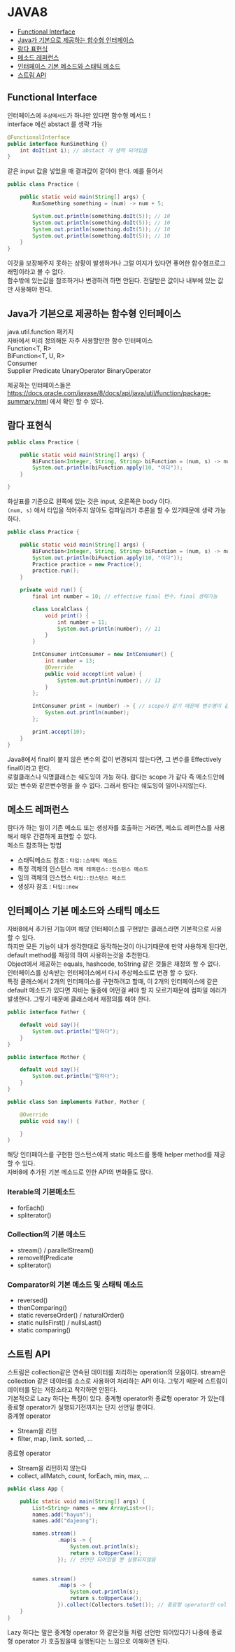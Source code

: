# JAVA8
- [Functional Interface](#Functional-Interface)
- [Java가 기본으로 제공하는 함수형 인터페이스](#Java가-기본으로-제공하는-함수형-인터페이스)
- [람다 표현식](#람다-표현식)
- [메소드 레퍼런스](#메소드-레퍼런스)
- [인터페이스 기본 메소드와 스태틱 메소드](#인터페이스-기본-메소드와-스태틱-메소드)
- [스트림 API](#스트림-API)

## Functional Interface
인터페이스에 `추상메서드`가 하나만 있다면 함수형 메서드 !  
interface 에선 abstact 를 생략 가능
```java
@FunctionalInterface
public interface RunSimething {}
    int doIt(int i); // abstact 가 생략 되어있음
}
```

같은 input 값을 넣었을 때 결과값이 같아야 한다.
예를 들어서
```java
public class Practice {

    public static void main(String[] args) {
        RunSomething something = (num) -> num + 5;

        System.out.println(something.doIt(5)); // 10
        System.out.println(something.doIt(5)); // 10
        System.out.println(something.doIt(5)); // 10
        System.out.println(something.doIt(5)); // 10
    }
}
```

이것을 보장해주지 못하는 상황이 발생하거나 그럴 여지가 있다면 퓨어한 함수형프로그래밍이라고 볼 수 없다.  
함수밖에 있는값을 참조하거나 변경하려 하면 안된다. 전달받은 값이나 내부에 있는 값만 사용해야 한다.  

## Java가 기본으로 제공하는 함수형 인터페이스
java.util.function 패키지  
자바에서 미리 정의해둔 자주 사용할만한 함수 인터페이스  
Function<T, R>  
BiFunction<T, U, R>  
Consumer<T>  
Supplier<T>
Predicate<T>
UnaryOperator<T>
BinaryOperator<T>

제공하는 인터페이스들은 https://docs.oracle.com/javase/8/docs/api/java/util/function/package-summary.html  에서 확인 할 수 있다.  

## 람다 표현식
```java
public class Practice {

    public static void main(String[] args) {
        BiFunction<Integer, String, String> biFunction = (num, s) -> num + s;
        System.out.println(biFunction.apply(10, "이다"));
    }

}
```
화살표를 기준으로 왼쪽에 있는 것은 input, 오른쪽은 body 이다.  
`(num, s)` 에서 타입을 적어주지 않아도 컴파일러가 추론을 할 수 있기때문에 생략 가능하다.  

```java
public class Practice {

    public static void main(String[] args) {
        BiFunction<Integer, String, String> biFunction = (num, s) -> num + s;
        System.out.println(biFunction.apply(10, "이다"));
        Practice practice = new Practice();
        practice.run();
    }

    private void run() {
        final int number = 10; // effective final 변수. final 생략가능

        class LocalClass {
            void print() {
                int number = 11;
                System.out.println(number); // 11
            }
        }

        IntConsumer intConsumer = new IntConsumer() {
            int number = 13;
            @Override
            public void accept(int value) {
                System.out.println(number); // 13
            }
        };

        IntConsumer print = (number) -> { // scope가 같기 때문에 변수명이 같을 수 없음.
            System.out.println(number); 
        };

        print.accept(10);
    }
}
```
Java8에서 final이 붙지 않은 변수의 값이 변경되지 않는다면, 그 변수를 Effectively final이라고 한다.  
로컬클래스나 익명클래스는 쉐도잉이 가능 하다. 람다는 scope 가 같다 즉 메소드안에 있는 변수와 같은변수명을 쓸 수 없다. 그래서 람다는 쉐도잉이 일어나지않는다.

## 메소드 레퍼런스
람다가 하는 일이 기존 메소드 또는 생성자를 호출하는 거라면, 메소드 레퍼런스를 사용해서 매우 간결하게 표현할 수 있다.  
메소드 참조하는 방법
- 스태틱메소드 참조 : `타입::스태틱 메소드`
- 특정 객체의 인스턴스 `객체 레퍼런스::인스턴스 메소드`
- 임의 객체의 인스턴스 `타입::인스턴스 메소드`
- 생성자 참조 : `타입::new`

## 인터페이스 기본 메소드와 스태틱 메소드
자바8에서 추가된 기능이며 해당 인터페이스를 구현받는 클래스라면 기본적으로 사용 할 수 있다.  
하지만 모든 기능이 내가 생각한대로 동작하는것이 아니기때문에 만약 사용하게 된다면, default method를 재정의 하여 사용하는것을 추천한다.  
Object에서 제공하는 equals, hashcode, toString 같은 것들은 재정의 할 수 없다.  
인터페이스를 상속받는 인터페이스에서 다시 추상메소드로 변경 할 수 있다.  
특정 클래스에서 2개의 인터페이스를 구현하려고 할때, 이 2개의 인터페이스에 같은 default 메소드가 있다면 자바는 둘중에 어떤걸 써야 할 지 모르기때문에 컴파일 에러가 발생한다. 그렇기 때문에 클래스에서 재정의를 해야 한다.  

```java
public interface Father {

    default void say(){
        System.out.println("말하다");
    }
}

public interface Mother {

    default void say(){
        System.out.println("말하다");
    }
}

public class Son implements Father, Mother {

    @Override
    public void say() {

    }
}
```
해당 인터페이스를 구현한 인스턴스에게 static 메소드를 통해 helper method를 제공 할 수 있다.  
자바8에 추가된 기본 메소드로 인한 API의 변화들도 많다.  
### Iterable의 기본메소드
- forEach()
- spliterator()

### Collection의 기본 메소드
- stream() / parallelStream()
- removeIf(Predicate
- spliterator()

### Comparator의 기본 메소드 및 스태틱 메소드
- reversed()
- thenComparing()
- static reverseOrder() / naturalOrder()
- static nullsFirst() / nullsLast()
- static comparing()

## 스트림 API
스트림은 collection같은 연속된 데이터를 처리하는 operation의 모음이다. stream은 collection 같은 데이터를 소스로 사용하여 처리하는 API 이다. 그렇기 때문에 스트림이 데이터를 담는 저장소라고 착각하면 안된다.  
기본적으로 Lazy 하다는 특징이 있다.
중계형 operator와 종료형 operator 가 있는데 종료형 operator가 실행되기전까지는 단지 선언일 뿐이다.  
중계형 operator
- Stream을 리턴
- filter, map, limit. sorted, ...

종료형 operator
- Stream을 리턴하지 않는다
- collect, allMatch, count, forEach, min, max, ...
```java
public class App {

    public static void main(String[] args) {
        List<String> names = new ArrayList<>();
        names.add("hayun");
        names.add("dajeong");

        names.stream()
                .map(s -> {
                    System.out.println(s);
                    return s.toUpperCase();
                }); // 선언만 되어있을 뿐 실행되지않음

    
        names.stream()
                .map(s -> {
                    System.out.println(s);
                    return s.toUpperCase();
                }).collect(Collectors.toSet()); // 종료형 operator인 collect 가 있기때문에 실행시킴.
    }
}
```
Lazy 하다는 말은 중계형 operator 와 같은것들 처럼 선언만 되어있다가 나중에 종료형 operator 가 호출됬을때 실행된다는 느낌으로 이해하면 된다.  


